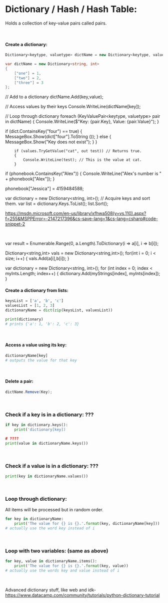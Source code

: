 # Dictionary / Hash / Hash Table:
Holds a collection of key-value pairs called pairs.

<br>

#### Create a dictionary:
```c#
Dictionary<keytype, valuetype> dictName = new Dictionary<keytype, valuetype>();

var dictName = new Dictionary<string, int>
{
    ["one"] = 1,
    ["two"] = 2,
    ["three"] = 3
};
```


// Add to a dictionary
dictName.Add(key,value);

// Access values by their keys
Console.WriteLine(dictName[key]);

// Loop through dictionary
foreach (KeyValuePair<keytype, valuetype> pair in dictName)
{
    Console.WriteLine($"Key: {pair.Key}, Value: {pair.Value}");
}

if (dict.ContainsKey("four") == true)
{
    MessageBox.Show(dict["four"].ToString ());
}
    else
    {
        MessageBox.Show("Key does not exist");
    }
}

        if (values.TryGetValue("cat", out test)) // Returns true.
        {
            Console.WriteLine(test); // This is the value at cat.
        }

if (phonebook.ContainsKey("Alex"))
{
    Console.WriteLine("Alex's number is " + phonebook["Alex"]);
}

phonebook["Jessica"] = 4159484588;

var dictionary = new Dictionary<string, int>();
// Acquire keys and sort them.
var list = dictionary.Keys.ToList();
list.Sort();

https://msdn.microsoft.com/en-us/library/xfhwa508(v=vs.110).aspx?f=255&MSPPError=-2147217396&cs-save-lang=1&cs-lang=csharp#code-snippet-2

<br>

var result = Enumerable.Range(0, a.Length).ToDictionary(i => a[i], i => b[i]);

Dictionary<string,int> vals = new Dictionary<string,int>();
for(int i = 0; i < size; i++)
{
    vals.Add(a[i],b[i]);
}

var dictionary = new Dictionary<string, int>();
for (int index = 0; index < myInts.Length; index++)
{
    dictionary.Add(myStrings[index], myInts[index]);
}

#### Create a dictionary from lists:
```python
keysList = ['a', 'b', 'c']
valuesList = [1, 2, 3]
dictionaryName = dict(zip(keysList, valuesList))

print(dictionary)
# prints {'a': 1, 'b': 2, 'c': 3}
```

<br>

#### Access a value using its key:
```python
dictionaryName[key]
# outputs the value for that key
```

<br>

#### Delete a pair:
```c#
dictName.Remove(Key);
```

<br>

### Check if a key is in a dictionary: ???
```python
if key in dictionary.keys():
    print('dictionary[key])

# ????
print(value in dictionaryName.keys())
```

<br>

### Check if a value is in a dictionary: ???
```python
print(key in dictionaryName.values())
```

<br>

### Loop through dictionary:
All items will be processed but in random order.
```python
for key in dictionaryName:
	print('The value for {} is {}.'.format(key, dictionaryName[key]))
# actually use the word key instead of i
```

<br>

### Loop with two variables: (same as above)
```python
for key, value in dictionaryName.items():
	print('The value for {} is {}.'.format(key, value))
# actually use the words key and value instead of i
```

<br>

Advanced dictionary stuff, like web and idk- https://www.datacamp.com/community/tutorials/python-dictionary-tutorial
